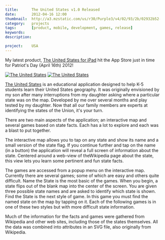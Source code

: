 ```yaml
---
title: 		The United States v1.0 Released
date: 		2012-04-16 12:00
thumbnail: 	http://a3.mzstatic.com/us/r30/Purple3/v4/02/93/2b/02932b52-b671-9400-177c-4c2ede537434/icon175x175.png
category:	projects
tags: 		[product, mobile, development, games, release]
keywords:
description:

project: 	USA
---
```

My latest product, [The United States for iPad][3] hit the App Store
just in time for Patriot's Day (April 16th) 2012!

[![The United States][1]][3]
[![The United States][2]][3]

[The United States][3] is an educational application designed to help
K-5 students learn their United States geography. It was originally
envisioned by my son after many interruptions from my daughter asking
where a particular state was on the map. Developed by me over several
months and play tested by my daughter. Now that all our family members
are experts at identifying the states of the Union, it's your turn.

There are two main aspects of the application; an interactive map and
several games based on state facts. Each has a lot to explore and each
was a blast to put together.

The interactive map allows you to tap on any state and show its name and
a small version of the state flag. If you continue further and tap on
the name (in a button) the application will reveal a full screen of
information about the state. Centered around a web-view of theWikipedia
page about the state, this view lets you learn some pertinent and fun
state facts.

The games are accessed from a popup menu on the interactive map.
Currently there are several games; some of which are easy and others
quite difficult. Name the State is the most basic of the games. When you
begin, a state flips out of the blank map into the center of the screen.
You are given three possible state names and are asked to identify which
state is shown. Find the State is the next style of game. In this game
you must find the named state on the map by tapping on it. Each of the
following games is in one of these two styles but with more difficult
state information.

Much of the information for the facts and games were gathered from
Wikipedia and other web sites, including those of the states themselves.
All the data was combined into attributes in an SVG file, also
originally from Wikipedia.

  [1]: http://a3.mzstatic.com/us/r30/Purple3/v4/02/93/2b/02932b52-b671-9400-177c-4c2ede537434/icon175x175.png
  [2]: http://goodturn.stephenhouser.com/images/AvailableOnTheAppStore-Small.png
  [3]: http://itunes.apple.com/us/app/the-united-states/id503146680?ls=1&amp;mt=8
